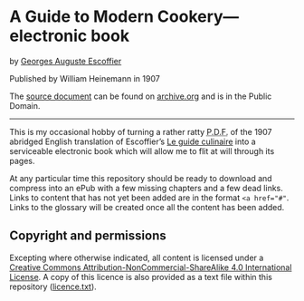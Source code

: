 # A Guide to Modern Cookery—electronic book

by [Georges Auguste Escoffier](https://en.wikipedia.org/wiki/Auguste_Escoffier)

Published by William Heinemann in 1907

The [source document](https://archive.org/details/cu31924000610117) can be found on [archive.org](https://archive.org) and is in the Public Domain.

***

This is my occasional hobby of turning a rather ratty <abbr title="Portable Document Format" class="initialism">P.D.F.</abbr> of the <time>1907</time> abridged English translation of Escoffier’s [<span lang="fr">Le guide culinaire</span>](https://en.wikipedia.org/wiki/Le_guide_culinaire) into a serviceable electronic book which will allow me to flit at will through its pages.

At any particular time this repository should be ready to download and compress into an ePub with a few missing chapters and a few dead links. Links to content that has not yet been added are in the format `<a href="#"`. Links to the glossary will be created once all the content has been added.

## Copyright and permissions

Excepting where otherwise indicated, all content is licensed under a <a rel="license" href="https://creativecommons.org/licenses/by-nc-sa/4.0/">Creative Commons Attribution-NonCommercial-ShareAlike 4.0 International License</a>. A copy of this licence is also provided as a text file within this repository ([licence.txt](licence.txt)).